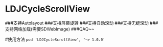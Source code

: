 # LDJCycleScrollView
###支持Autolayout
###支持屏幕旋转
###支持自动滚动
###支持无缝滚动
###支持网络加载(需要SDWebImage)
###QAQ~~

#使用方法
`pod 'LDJCycleScrollView', '~> 1.0.0'`
